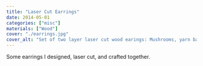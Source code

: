 ```yaml
---
title: "Laser Cut Earrings"
date: 2014-05-01
categories: ["misc"]
materials: ["Wood"]
cover: "./earrings.jpg"
cover_alt: "Set of two layer laser cut wood earings: Mushrooms, yarn balls, scissors, and swallows"
---
```

Some earrings I designed, laser cut, and crafted together.
